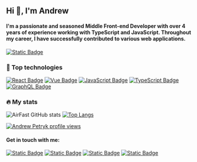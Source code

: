 ## Hi :wave:, I'm Andrew
#### I'm a passionate and seasoned Middle Front-end Developer with over 4 years of experience working with TypeScript and JavaScript. Throughout my career, I have successfully contributed to various web applications.
<a href="https://drive.google.com/file/d/1ODir-f3kXl18jyf2FU0rcskiQq5y1MIm/view?usp=drive_link"><img alt="Static Badge" src="https://img.shields.io/badge/Andrew%20Petryk%2C%20Resume%2FCV%20-%20%230A66C2?style=for-the-badge&logo=readdotcv"></a>

### :hammer: Top technologies
<a href="#"><img alt="React Badge" src="https://img.shields.io/badge/React%20-%20%2361DAFB?style=for-the-badge&logo=react&labelColor=%23282c34"></a>
<a href="#"><img alt="Vue Badge" src="https://img.shields.io/badge/Vue%20-%20%234FC08D?style=for-the-badge&logo=vuedotjs&labelColor=%23282c34"></a>
<a href="#"><img alt="JavaScript Badge" src="https://img.shields.io/badge/javascript%20-%20%23F7DF1E?style=for-the-badge&logo=javascript&labelColor=%23282c34"></a>
<a href="#"><img alt="TypeScript Badge" src="https://img.shields.io/badge/typescript%20-%20%233178C6?style=for-the-badge&logo=typescript&labelColor=%23282c34"></a>
<a href="#"><img alt="GraphQL Badge" src="https://img.shields.io/badge/graphql%20-%20%23E10098?style=for-the-badge&logo=graphql&logoColor=%23E10098&labelColor=%23282c34"></a>

### :fire: My stats
![AirFast GitHub stats](https://github-readme-stats.vercel.app/api?username=airfast&show_icons=true)
[![Top Langs](https://github-readme-stats.vercel.app/api/top-langs/?username=airfast&layout=compact&langs_count=8)](https://github.com/anuraghazra/github-readme-stats)

[![Andrew Petryk profile views](https://u8views.com/api/v1/github/profiles/17478605/views/day-week-month-total-count.svg)](https://u8views.com/github/AirFast)

#### Get in touch with me:
<a href="https://www.upwork.com/freelancers/~0193608ef674621b67?s=1110580755057594368"><img alt="Static Badge" src="https://img.shields.io/badge/Upwork%20-%20%236FDA44?style=social&logo=upwork&logoColor=%236FDA44"></a>
<a href="https://www.linkedin.com/in/andrew-petryk-1352b5119"><img alt="Static Badge" src="https://img.shields.io/badge/Linkedin%20-%20%230A66C2?style=social&logo=linkedin"></a>
<a href="https://t.me/andrewpetryk"><img alt="Static Badge" src="https://img.shields.io/badge/Telegram%20-%20%23000?style=social&logo=telegram"></a>
<a href="mailto:airfast.88@gmail.com"><img alt="Static Badge" src="https://img.shields.io/badge/Gmail%20-%20%23000?style=social&logo=gmail"></a>
